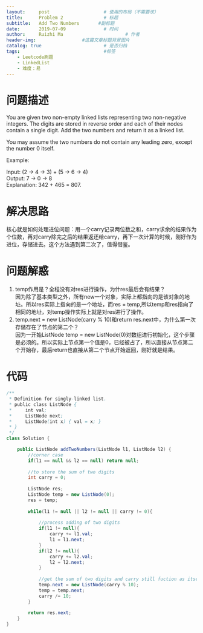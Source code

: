 ```yaml
---
layout:     post   				    # 使用的布局（不需要改）
title:      Problem 2				# 标题 
subtitle:   Add Two Numbers       #副标题
date:       2019-07-09				# 时间
author:     Ruizhi Ma 						# 作者
header-img:              	#这篇文章标题背景图片
catalog: true 						# 是否归档
tags:								#标签
    - Leetcode刷题
    - LinkedList
    - 难度：易
---
```

# 问题描述
You are given two non-empty linked lists representing two non-negative integers. The digits are stored in reverse order and each of their nodes contain a single digit. Add the two numbers and return it as a linked list.

You may assume the two numbers do not contain any leading zero, except the number 0 itself.  

Example:  

Input: (2 -> 4 -> 3) + (5 -> 6 -> 4)  
Output: 7 -> 0 -> 8  
Explanation: 342 + 465 = 807.  

# 解决思路
核心就是如何处理进位问题：用一个carry记录两位数之和，carry求余的结果作为个位数，再对carry除完之后的结果返还给carry，再下一次计算的时候，刚好作为进位，存储进去。这个方法遇到第二次了，值得借鉴。

# 问题解惑
1. temp作用是？全程没有对res进行操作，为什res最后会有结果？  
因为除了基本类型之外，所有new一个对象，实际上都指向的是该对象的地址。所以res实际上指向的是一个地址，而res = temp,所以temp和res指向了相同的地址，对temp操作实际上就是对res进行了操作。
2. temp.next = new ListNode(carry % 10)和return res.next中，为什么第一次存储存在了节点的第二个？  
因为一开始ListNode temp = new ListNode(0)对数组进行初始化，这个步骤是必须的。所以实际上节点第一个值是0，已经被占了，所以直接从节点第二个开始存，最后return也直接从第二个节点开始返回，刚好就是结果。

# 代码
```java
/**
 * Definition for singly-linked list.
 * public class ListNode {
 *     int val;
 *     ListNode next;
 *     ListNode(int x) { val = x; }
 * }
 */
class Solution {

    public ListNode addTwoNumbers(ListNode l1, ListNode l2) {
        //corner case
        if(l1 == null && l2 == null) return null;
        
        //to store the sum of two digits
        int carry = 0;
        
        ListNode res;
        ListNode temp = new ListNode(0);
        res = temp;
        
        while(l1 != null || l2 != null || carry != 0){
            
            //process adding of two digits 
            if(l1 != null){
                carry += l1.val;
                l1 = l1.next;
            }
            if(l2 != null){
                carry += l2.val;
                l2 = l2.next;
            }
            
            //get the sum of two digits and carry still fuction as itself
            temp.next = new ListNode(carry % 10);
            temp = temp.next;
            carry /= 10;
        }
        
        return res.next;
    }
}
```